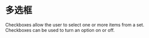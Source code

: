 # 多选框

Checkboxes allow the user to select one or more items from a set. Checkboxes can be used to turn an option on or off.
